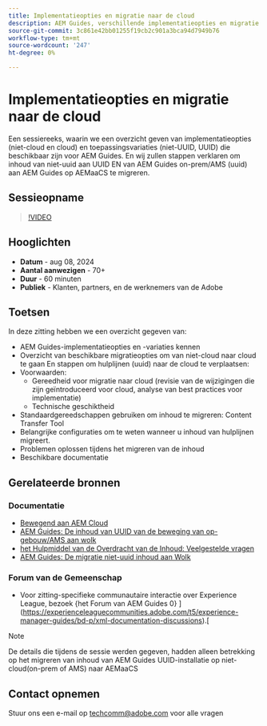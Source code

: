 ```yaml
---
title: Implementatieopties en migratie naar de cloud
description: AEM Guides, verschillende implementatieopties en migratie van inhoud van on-prem-installatie naar AEMaaCS
source-git-commit: 3c861e42bb01255f19cb2c901a3bca94d7949b76
workflow-type: tm+mt
source-wordcount: '247'
ht-degree: 0%

---
```


# Implementatieopties en migratie naar de cloud

Een sessiereeks, waarin we een overzicht geven van implementatieopties (niet-cloud en cloud) en toepassingsvariaties (niet-UUID, UUID) die beschikbaar zijn voor AEM Guides.
En wij zullen stappen verklaren om inhoud van niet-uuid aan UUID EN van AEM Guides on-prem/AMS (uuid) aan AEM Guides op AEMaaCS te migreren.



## Sessieopname

>[!VIDEO](https://video.tv.adobe.com/v/3432624/content-migration-uuid-migration?quality=12&learn=on)



## Hooglichten

- **Datum** - aug 08, 2024
- **Aantal aanwezigen** - 70+
- **Duur** - 60 minuten
- **Publiek** - Klanten, partners, en de werknemers van de Adobe


## Toetsen

In deze zitting hebben we een overzicht gegeven van:
- AEM Guides-implementatieopties en -variaties kennen
- Overzicht van beschikbare migratieopties om van niet-cloud naar cloud te gaan
En stappen om hulplijnen (uuid) naar de cloud te verplaatsen:
- Voorwaarden:
   - Gereedheid voor migratie naar cloud (revisie van de wijzigingen die zijn geïntroduceerd voor cloud, analyse van best practices voor implementatie)
   - Technische geschiktheid
- Standaardgereedschappen gebruiken om inhoud te migreren: Content Transfer Tool
- Belangrijke configuraties om te weten wanneer u inhoud van hulplijnen migreert.
- Problemen oplossen tijdens het migreren van de inhoud
- Beschikbare documentatie



## Gerelateerde bronnen

### Documentatie

- [ Bewegend aan AEM Cloud ](https://experienceleague.adobe.com/en/docs/experience-manager-cloud-service/content/migration-journey/getting-started)
- [ AEM Guides: De inhoud van UUID van de beweging van op-gebouw/AMS aan wolk ](https://experienceleague.corp.adobe.com/docs/experience-manager-guides/using/install-guide/cs-ig/migrate-con-cs/migrate-on-premise-content-cloud.html)
- [ het Hulpmiddel van de Overdracht van de Inhoud: Veelgestelde vragen ](https://experienceleague.adobe.com/en/docs/experience-manager-learn/cloud-service/migration/moving-to-aem-as-a-cloud-service/content-migration/faq)
- [ AEM Guides: De migratie niet-uuid inhoud aan Wolk ](https://experienceleague.corp.adobe.com/docs/experience-manager-guides/using/install-guide/on-prem-ig/content-migration/migrate-uuid-non-uuid.html)

### Forum van de Gemeenschap

- Voor zitting-specifieke communautaire interactie over Experience League, bezoek {het Forum van AEM Guides 0} ](https://experienceleaguecommunities.adobe.com/t5/experience-manager-guides/bd-p/xml-documentation-discussions).[


>[!NOTE]
>
> De details die tijdens de sessie werden gegeven, hadden alleen betrekking op het migreren van inhoud van AEM Guides UUID-installatie op niet-cloud(on-prem of AMS) naar AEMaaCS



## Contact opnemen

Stuur ons een e-mail op <techcomm@adobe.com> voor alle vragen
